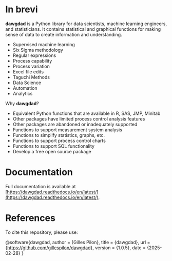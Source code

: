 # In brevi

**dawgdad** is a Python library for data scientists, machine learning engineers, and statisticians. It contains statistical and graphical functions for making sense of data to create information and understanding.

- Supervised machine learning
- Six Sigma methodology
- Regular expressions
- Process capability
- Process variation
- Excel file edits
- Taguchi Methods
- Data Science
- Automation
- Analytics

Why **dawgdad**?

- Equivalent Python functions that are available in R, SAS, JMP, Minitab
- Other packages have limited process control analysis features
- Other packages are abandoned or inadequately supported
- Functions to support measurement system analysis
- Functions to simplify statistics, graphs, etc.
- Functions to support process control charts
- Functions to support SQL functionality
- Develop a free open source package

# Documentation

Full documentation is available at [https://dawgdad.readthedocs.io/en/latest/](https://dawgdad.readthedocs.io/en/latest/).

# References

To cite this repository, please use:

@software{dawgdad,
  author  = {Gilles Pilon},
  title   = {dawgdad},
  url     = {https://github.com/gillespilon/dawgdad},
  version = {1.0.5},
  date    = {2025-02-28}
}
